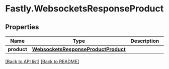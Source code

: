 # Fastly.WebsocketsResponseProduct

## Properties

Name | Type | Description | Notes
------------ | ------------- | ------------- | -------------
**product** | [**WebsocketsResponseProductProduct**](WebsocketsResponseProductProduct.md) |  | [optional] 


[[Back to API list]](../../README.md#endpoints) [[Back to README]](../../README.md)
